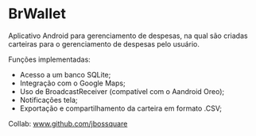 # BrWallet
Aplicativo Android para gerenciamento de despesas, na qual são criadas carteiras para o gerenciamento de despesas pelo usuário.

Funções implementadas:
- Acesso a um banco SQLite;
- Integração com o Google Maps;
- Uso de BroadcastReceiver (compatível com o Aandroid Oreo);
- Notificações tela;
- Exportação e compartilhamento da carteira em formato .CSV;

Collab: www.github.com/jbossquare

